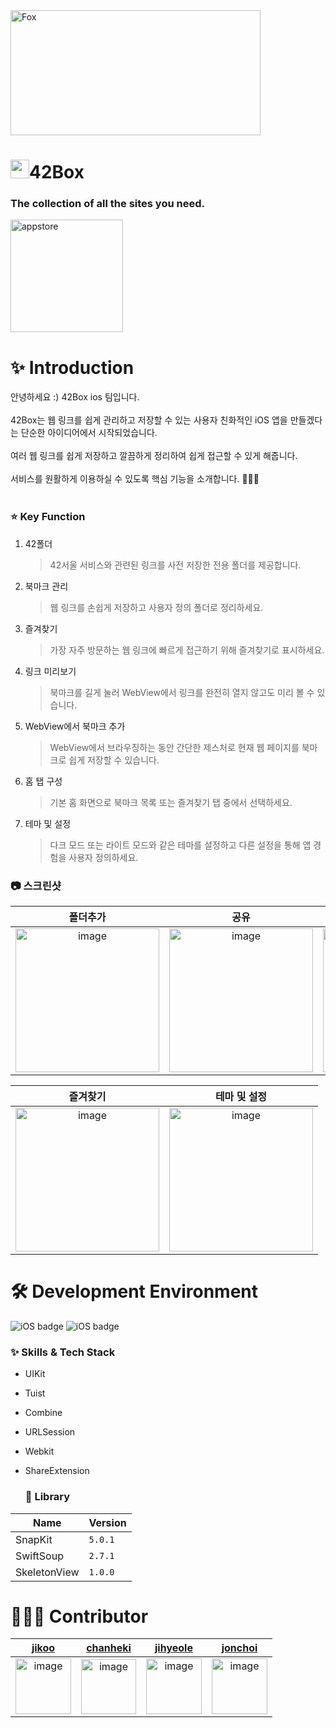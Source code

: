 <div>
    <img src="https://user-images.githubusercontent.com/67938113/226243235-89eb97f2-c48f-4db9-bf34-c38231ed37eb.png" width="400" height="200" alt="Fox">
</div>



<div>
    <h1><img src="https://github.com/42Box/iOS/assets/116494364/34d98a09-dd52-47da-9f80-954222f828c8" width="30" height="30" alt="appicon">42Box</h1>
</div>

### The collection of all the sites you need.
[<img width="180" alt="appstore" src="https://user-images.githubusercontent.com/55099365/196023806-5eb7be0f-c7cf-4661-bb39-35a15146c33a.png">](https://apps.apple.com)


# ✨ Introduction
 안녕하세요 :) 42Box ios 팀입니다.<br/><br/>
 42Box는 웹 링크를 쉽게 관리하고 저장할 수 있는 사용자 친화적인 iOS 앱을 만들겠다는 단순한 아이디어에서 시작되었습니다.<br/><br/>
 여러 웹 링크를 쉽게 저장하고 깔끔하게 정리하여 쉽게 접근할 수 있게 해줍니다.<br/><br/>
서비스를 원활하게 이용하실 수 있도록 핵심 기능을 소개합니다. 👋👋👋 <br/><br/>

### ⭐️ Key Function
1. 42폴더

   > 42서울 서비스와 관련된 링크를 사전 저장한 전용 폴더를 제공합니다.

2. 북마크 관리

   > 웹 링크를 손쉽게 저장하고 사용자 정의 폴더로 정리하세요.

3. 즐겨찾기

   > 가장 자주 방문하는 웹 링크에 빠르게 접근하기 위해 즐겨찾기로 표시하세요.

4. 링크 미리보기
   
   > 북마크를 길게 눌러 WebView에서 링크를 완전히 열지 않고도 미리 볼 수 있습니다.
   
5. WebView에서 북마크 추가
   
   > WebView에서 브라우징하는 동안 간단한 제스처로 현재 웹 페이지를 북마크로 쉽게 저장할 수 있습니다.

6. 홈 탭 구성
   
   > 기본 홈 화면으로 북마크 목록 또는 즐겨찾기 탭 중에서 선택하세요.

7. 테마 및 설정

   > 다크 모드 또는 라이트 모드와 같은 테마를 설정하고 다른 설정을 통해 앱 경험을 사용자 정의하세요.

### 📷 스크린샷

| 폴더추가 | 공유 | 제스처 |
|:---:|:---:|:---:|
|<img width="230" alt="image" src="https://github.com/jonnwon/tmp/assets/116494364/214fc1f6-afcb-4f5f-b324-9a5cbd2c1b51">|<img width="230" alt="image" src="https://github.com/jonnwon/tmp/assets/116494364/3dcd5650-8d39-45bd-b6b6-fd8fce5fea30">|<img width="230" alt="image" src="https://github.com/jonnwon/tmp/assets/116494364/758722b5-ae28-44a9-b2f5-16e1c847694c">|


| 즐겨찾기 | 테마 및 설정 |
|:---:|:---:|
|<img width="230" alt="image" src="https://github.com/jonnwon/tmp/assets/116494364/c4dc5467-9470-4750-94bd-1e09e5fe62bd">|<img width="230" alt="image" src="https://github.com/jonnwon/tmp/assets/116494364/b3d7d97a-b68b-4766-ad06-3f7d398396f7">|


# 🛠 Development Environment
![iOS badge](https://img.shields.io/badge/iOS-15.0+-silver?style=flat-square)
![iOS badge](https://img.shields.io/badge/Xcode-15.0+-blue?style=flat-square)

### ✨ Skills & Tech Stack

* UIKit
* Tuist
* Combine
* URLSession
* Webkit
* ShareExtension


  ### 🎁 Library
| Name              |Version |
| ----------------- | ------ |
| SnapKit           | `5.0.1`|
| SwiftSoup         | `2.7.1`|
| SkeletonView      | `1.0.0`|

  
# 🧑🏻‍💻 Contributor

<div align="left">
   
| [jikoo](https://github.com/noeyiz) | [chanheki](https://github.com/chanhihi) | [jihyeole](https://github.com/JH713) | [jonchoi](https://github.com/jonnwon) |
|:---:|:---:|:---:|:---:|
|<img width="89" alt="image" src="https://github.com/jonnwon/tmp/assets/116494364/31f7aae4-11af-462a-b428-b579c7a100c5">|<img width="88" alt="image" src="https://github.com/jonnwon/tmp/assets/116494364/ba168f25-4c0f-46d2-a75f-c3e653548aec">|<img width="89" alt="image" src="https://github.com/jonnwon/tmp/assets/116494364/31f8a3ae-27a9-43e2-8a5c-2f94872e2f13">|<img width="89" alt="image" src="https://github.com/jonnwon/tmp/assets/116494364/2315630a-420d-4988-bd66-3534795178d8">|

</div>
